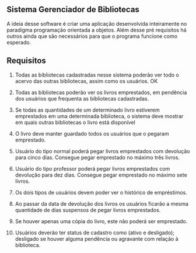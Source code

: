 
## Sistema Gerenciador de Bibliotecas

A ideia desse software é criar uma aplicação desenvolvida inteiramente no paradigma programação orientada a objetos. Além desse pré requisitos há outros ainda que são necessários para que o programa funcione como esperado.

## Requisitos

1. Todas as bibliotecas cadastradas nesse sistema poderão ver todo o acervo das outras bibliotecas, assim como os usuários. OK

1. Todas as bibliotecas poderão ver os livros emprestados, em pendência dos usuários que frequenta as bibliotecas cadastradas.

1. Se todas as quantidades de um determinado livro estiverem emprestados em uma determinada biblioteca, o sistema deve mostrar em quais outras bibliotecas o livro está disponível

1. O livro deve manter guardado todos os usuários que o pegaram emprestado.

1. Usuário do tipo normal poderá pegar livros emprestados com devolução para cinco dias. Consegue pegar emprestado no máximo três livros.

1. Usuário do tipo professor poderá pegar livros emprestados com devolução para dez dias. Consegue pegar emprestado no máximo sete livros.

1. Os dois tipos de usuários devem poder ver o histórico de empréstimos.

1. Ao passar da data de devolução dos livros os usuários ficarão a mesma quantidade de dias suspensos de pegar livros emprestados.

1. Se houver apenas uma cópia do livro, este não poderá ser emprestado.

1. Usuários deverão ter status de cadastro como (ativo e desligado); desligado se houver alguma pendência ou agravante com relação à biblioteca.

